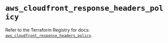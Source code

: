 # `aws_cloudfront_response_headers_policy`

Refer to the Terraform Registry for docs: [`aws_cloudfront_response_headers_policy`](https://registry.terraform.io/providers/hashicorp/aws/6.18.0/docs/resources/cloudfront_response_headers_policy).
